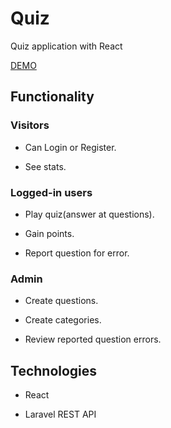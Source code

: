 # Quiz
Quiz application with React

[DEMO](http://quiz.sharkdev.eu)

<h2>Functionality</h2>
<h3>Visitors</h3>

- Can Login or Register. 

- See stats.
<h3>Logged-in users</h3>

- Play quiz(answer at questions).

- Gain points.

- Report question for error.
<h3>Admin</h3>

- Create questions.

- Create categories.

- Review reported question errors.


<h2>Technologies</h2>

- React

- Laravel REST API
